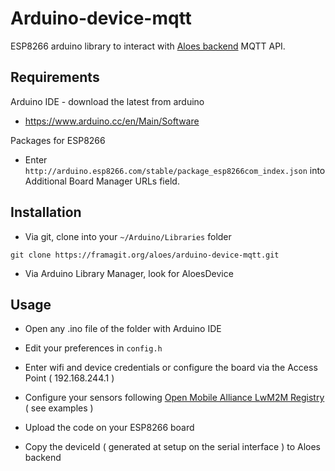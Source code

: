 # Arduino-device-mqtt

ESP8266 arduino library to interact with [Aloes backend](https://framagit.org/aloes/device-manager) MQTT API.


## Requirements

Arduino IDE - download the latest from arduino

- https://www.arduino.cc/en/Main/Software

Packages for ESP8266

- Enter `http://arduino.esp8266.com/stable/package_esp8266com_index.json` into Additional Board Manager URLs field. 


## Installation

- Via git, clone into your `~/Arduino/Libraries` folder
```
git clone https://framagit.org/aloes/arduino-device-mqtt.git
```

- Via Arduino Library Manager, look for AloesDevice


## Usage

- Open any .ino file of the folder with Arduino IDE

- Edit your preferences in `config.h`

- Enter wifi and device credentials or configure the board via the Access Point ( 192.168.244.1 )

- Configure your sensors following [Open Mobile Alliance LwM2M Registry](http://openmobilealliance.org/wp/OMNA/LwM2M/LwM2MRegistry.html) ( see examples )

- Upload the code on your ESP8266 board

- Copy the deviceId ( generated at setup on the serial interface ) to Aloes backend


